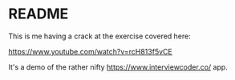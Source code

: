 README
======

This is me having a crack at the exercise covered here:

https://www.youtube.com/watch?v=rcH813f5vCE

It's a demo of the rather nifty https://www.interviewcoder.co/ app.

